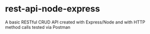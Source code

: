 # rest-api-node-express
A basic RESTful CRUD API created with Express/Node and with HTTP method calls tested via Postman